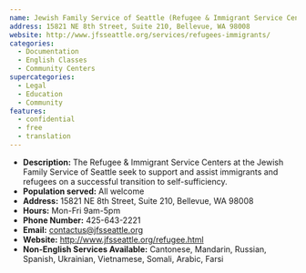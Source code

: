 ```yaml
---
name: Jewish Family Service of Seattle (Refugee & Immigrant Service Centers)
address: 15821 NE 8th Street, Suite 210, Bellevue, WA 98008
website: http://www.jfsseattle.org/services/refugees-immigrants/
categories:
  - Documentation
  - English Classes
  - Community Centers
supercategories:
  - Legal
  - Education
  - Community
features:
  - confidential
  - free
  - translation
---
```

- **Description:** The Refugee & Immigrant Service Centers at the Jewish Family Service of Seattle seek to support and assist immigrants and refugees on a successful transition to self-sufficiency.
- **Population served:** All welcome
- **Address:** 15821 NE 8th Street, Suite 210, Bellevue, WA 98008
- **Hours:** Mon-Fri 9am-5pm
- **Phone Number:** 425-643-2221
- **Email:** contactus@jfsseattle.org
- **Website:** <http://www.jfsseattle.org/refugee.html>
- **Non-English Services Available:** Cantonese, Mandarin, Russian, Spanish, Ukrainian, Vietnamese, Somali, Arabic, Farsi
